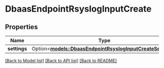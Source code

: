 # DbaasEndpointRsyslogInputCreate

## Properties

Name | Type | Description | Notes
------------ | ------------- | ------------- | -------------
**settings** | Option<[**models::DbaasEndpointRsyslogInputCreateSettings**](dbaas_endpoint_rsyslog_input_create_settings.md)> |  | [optional]

[[Back to Model list]](../README.md#documentation-for-models) [[Back to API list]](../README.md#documentation-for-api-endpoints) [[Back to README]](../README.md)


